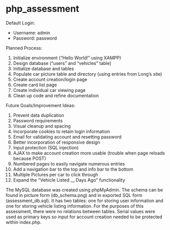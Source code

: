 # php_assessment
Default Login:
- Username: admin
- Password: password

Planned Process:
1.	Initialize environment (“Hello World!” using XAMPP)
2.	Design database (“users” and “vehicles” table)
3.	Initialize database and tables
4.	Populate car picture table and directory (using entries from Long’s site)
5.	Create account creation/login page
6.	Create card list page
7.	Create individual car viewing page
8.	Clean up code and refine documentation

Future Goals/Improvement Ideas:
1.	Prevent data duplication
2.	Password requirements
3.	Visual cleanup and spacing
4.	Incorporate cookies to retain login information
5.	Email for validating account and resetting password
6.	Better incorporation of responsive design
7.	Input protection (SQL injection)
8.	AJAX to make account creation more usable (trouble when page reloads because POST)
9.	Numbered pages to easily navigate numerous entries
10.	Add a navigation bar to the top and info bar to the bottom
11.	Multiple Pictures per car to click through
12.	Expand the "Vehicle Listed __ Days Ago" functionality

The MySQL database was created using phpMyAdmin. The schema can be found in picture form (db_schema.png) and in exported SQL form (assessment_db.sql). It has two tables: one for storing user information and one for storing vehicle listing information. For the purposes of this assessment, there were no relations between tables. Serial values were used as primary keys so input for account creation needed to be protected within index.php.
